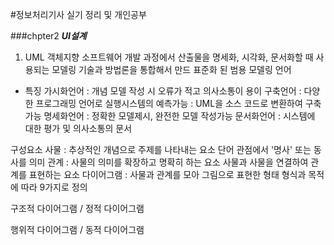 #정보처리기사 실기 정리 및 개인공부

###chpter2
***UI설계***

1) UML
객체지향 소프트웨어 개발 과정에서 산출물을 명세화, 시각화, 문서화할 때 사용되는 모델링 기술과 방법론을 통합해서 만드 표준화 된 범용 모델링 언어
 - 특징
가시화언어 : 개념 모델 작성 시 오류가 적고 의사소통이 용이
구축언어 : 다양한 프로그래밍 언어로 실행시스템의 예측가능
         : UML을 소스 코드로 변환하여 구축가능 
명세화언어 : 정확한 모델제시, 완전한 모델 작성가능
문서화언어 : 시스템에 대한 평가 및 의사소통의 문서

구성요소
사물 :  추상적인 개념으로 주제를 나타내는 요소
        단어 관점에서 '명사' 또는 동사를 의미
관계 :  사물의 의미를 확장하고 명확히 하는 요소
        사물과 사물을 연결하여 관계를 표현하는 요소
다이어그램 : 사물과 관계를 모아 그림으로 표현한 형태
              형식과 목적에 따라 9가지로 정의


구조적 다이어그램 / 정적 다이어그램


행위적 다이어그램 / 동적 다이어그램









